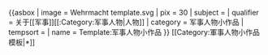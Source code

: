 {{asbox
| image     = Wehrmacht template.svg
| pix       = 30
| subject   = 
| qualifier = 关于[[军事]][[:Category:军事人物|人物]]
| category  = 军事人物小作品
| tempsort  = 
| name      = Template:军事人物小作品
}}<noinclude>
[[Category:軍事人物小作品模板|*]]
</noinclude>